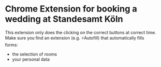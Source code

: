 # Chrome Extension for booking a wedding at Standesamt Köln
This extension only does the clicking on the correct buttons at correct time. Make sure you find an extension (e.g. ⚡Autofill) that automatically fills forms:
 - the selection of rooms
 - your personal data
